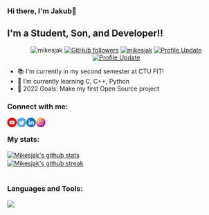 ### Hi there, I'm Jakub👋 

## I'm a Student, Son, and Developer!!

<p align="center"> 
    <img src="https://komarev.com/ghpvc/?username=mikesjak" alt="mikesjak"/>   
    <a href="https://github.com/mikesjak?tab=followers"><img alt="GitHub followers" src="https://img.shields.io/github/followers/mikesjak?color=4C1&logo=github"></a>    
    <a href="https://github.com/mikesjak?tab=repositories" target="_blank"><img src="https://badges.pufler.dev/repos/mikesjak" alt="mikesjak"/></a> 
    <a href="https://github.com/mikesjak/mikesjak" target="_blank"><img alt="Profile Update" src="https://img.shields.io/github/last-commit/mikesjak/mikesjak?label=Profile%20update&style=fflat-square&color=brightgreen"></a>
    <a href="https://www.codewars.com/users/mikesjak" target="_blank"><img height=20 alt="Profile Update" src="https://cdn.icon-icons.com/icons2/2530/PNG/512/codewars_button_icon_151901.png"></a>
    <!--<img src="https://badges.pufler.dev/years/mikesjak" alt="Monthy commits"/> -->
</p> 
<!--![](https://komarev.com/ghpvc/?username=mikesjak&color=74ec8b) >-->

- 📚  I'm currently in my second semester at CTU FIT!
- 🌱  I’m currently learning C, C++, Python
- 🥅  2022 Goals: Make my first Open Source project

### Connect with me:

[<img align="left" alt="YouTube" width="22px" src="youtube.png" />][youtube]
[<img align="left" alt="Twitter" width="22px" src="twitter.png" />][twitter]
[<img align="left" alt="LinkedIn" width="22px" src="linkedin.png" />][linkedin]
[<img align="left" alt="Instagram" width="22px" src="instagram.png" />][instagram]

<br />

### My stats:

<a href="https://github.com/anuraghazra/github-readme-stats"><img align="center" src="https://github-readme-stats.vercel.app/api?username=mikesjak&show_icons=true&include_all_commits=true&theme=tokyonight&hide_border=true" alt="Mikesjak's github stats" /></a>  
<a href="https://github.com/anuraghazra/github-readme-stats"><img align="center" src="https://github-readme-streak-stats.herokuapp.com/?user=mikesjak&theme=tokyonight" alt="Mikesjak's github streak" /></a>  
<br />

### Languages and Tools:

<a href="https://github.com/anuraghazra/github-readme-stats"><img align="center" src="https://github-readme-stats.vercel.app/api/top-langs/?username=mikesjak&layout=compact&theme=tokyonight&hide_border=true" /></a> 

<br />

[twitter]: https://twitter.com/mikesjak
[youtube]: https://www.youtube.com/channel/UCBNrdjR4b70gMnjh8_wSP7w
[instagram]: https://www.instagram.com/kubamikesu/
[linkedin]: https://www.linkedin.com/in/mikesjak/